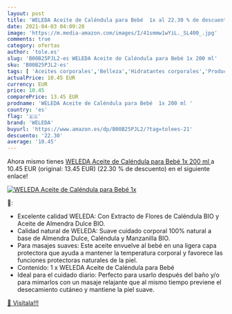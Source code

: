 ```yaml
---
layout: post
title: 'WELEDA Aceite de Caléndula para Bebé  1x al 22.30 % de descuento'
date: 2021-04-03 04:09:28
image: 'https://m.media-amazon.com/images/I/41smmw1wYiL._SL400_.jpg'
comments: true
category: ofertas
author: 'tole.es'
slug: 'B00B25PJL2-es WELEDA Aceite de Caléndula para Bebé 1x 200 ml'
sku: 'B00B25PJL2-es'
tags: [ 'Aceites corporales','Belleza','Hidratantes corporales','Productos para el cuidado de la piel','Productos para el cuidado de la piel corporal','bebé','weleda', ]
actualPrice: 10.45 EUR
currency: EUR
price: 10.45
comparePrice: 13.45 EUR
prodname: 'WELEDA Aceite de Caléndula para Bebé  1x 200 ml '
country: 'es'
flag: '🇪🇸'
brand: 'WELEDA'
buyurl: 'https://www.amazon.es/dp/B00B25PJL2/?tag=tolees-21'
descuento: '22.30'
average: '10.45'
---
```


Ahora mismo tienes [WELEDA Aceite de Caléndula para Bebé  1x 200 ml ](https://www.amazon.es/dp/B00B25PJL2/?tag=tolees-21) a 10.45 EUR (original: 13.45 EUR) (22.30 %  de descuento) en el siguiente enlace!

[![WELEDA Aceite de Caléndula para Bebé  1x](https://m.media-amazon.com/images/I/41smmw1wYiL._SL400_.jpg)](https://www.amazon.es/dp/B00B25PJL2/?tag=tolees-21)

🔎:

- Excelente calidad WELEDA: Con Extracto de Flores de Caléndula BIO y Aceite de Almendra Dulce BIO.
- Calidad natural de WELEDA: Suave cuidado corporal 100% natural a base de Almendra Dulce, Caléndula y Manzanilla BIO.
- Para masajes suaves: Este aceite envuelve al bebé en una ligera capa protectora que ayuda a mantener la temperatura corporal y favorece las funciones protectoras naturales de la piel.
- Contenido: 1 x WELEDA Aceite de Caléndula para Bebé
- Ideal para el cuidado diario: Perfecto para usarlo después del baño y/o para mimarlos con un masaje relajante que al mismo tiempo previene el desecamiento cutáneo y mantiene la piel suave.

[🛒 Visítala!!!](https://www.amazon.es/dp/B00B25PJL2/?tag=tolees-21)
